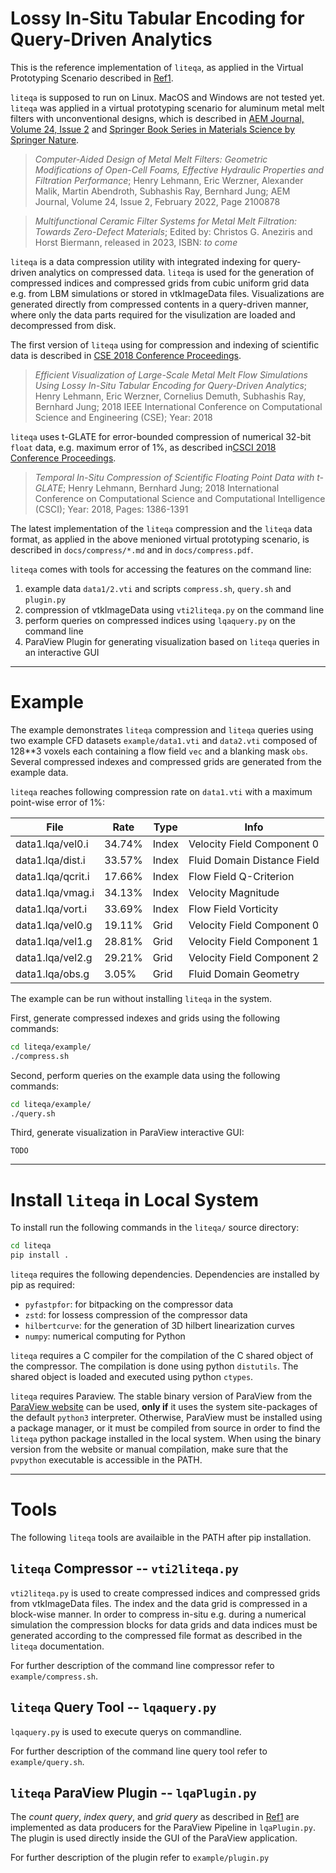 # Lossy In-Situ Tabular Encoding for Query-Driven Analytics

This is the reference implementation of `liteqa`, as applied in the Virtual Prototyping Scenario described in [Ref1]().

`liteqa` is supposed to run on Linux. MacOS and Windows are not tested yet.
`liteqa` was applied in a virtual prototyping scenario for aluminum metal melt filters with unconventional designs, which is described in [AEM Journal, Volume 24, Issue 2](https://onlinelibrary.wiley.com/doi/10.1002/adem.202100878) and [Springer Book Series in Materials Science by Springer Nature]().

> *Computer-Aided Design of Metal Melt Filters: Geometric Modifications of Open-Cell Foams, Effective Hydraulic Properties and Filtration Performance*; Henry Lehmann, Eric Werzner, Alexander Malik, Martin Abendroth, Subhashis Ray, Bernhard Jung; AEM Journal, Volume 24, Issue 2, February 2022, Page 2100878

> *Multifunctional Ceramic Filter Systems for Metal Melt Filtration: Towards Zero-Defect Materials*; Edited by:
Christos G. Aneziris and Horst Biermann, released in 2023, ISBN: *to come*

`liteqa` is a data compression utility with integrated indexing for query-driven analytics on compressed data.
`liteqa` is used for the generation of compressed indices and compressed grids from cubic uniform grid data e.g. from LBM simulations or stored in vtkImageData files.
Visualizations are generated directly from compressed contents in a query-driven manner, where only the data parts required for the visulization are loaded and decompressed from disk.

The first version of `liteqa` using for compression and indexing of scientific data is described in [CSE 2018 Conference Proceedings](https://ieeexplore.ieee.org/document/8588228).

> *Efficient Visualization of Large-Scale Metal Melt Flow Simulations Using Lossy In-Situ Tabular Encoding for Query-Driven Analytics*; Henry Lehmann, Eric Werzner, Cornelius Demuth, Subhashis Ray, Bernhard Jung; 2018 IEEE International Conference on Computational Science and Engineering (CSE); Year: 2018

`liteqa` uses t-GLATE for error-bounded compression of numerical 32-bit `float` data, e.g. maximum error of 1%, as described in[CSCI 2018 Conference Proceedings](https://www.computer.org/csdl/proceedings-article/csci/2018/136000b386/1gjRqFMGJIk).

> *Temporal In-Situ Compression of Scientific Floating Point Data with t-GLATE*; Henry Lehmann, Bernhard Jung; 2018 International Conference on Computational Science and Computational Intelligence (CSCI); Year: 2018, Pages: 1386-1391

The latest implementation of the `liteqa` compression and the `liteqa` data format, as applied in the above menioned virtual prototyping scenario, is described in `docs/compress/*.md` and in `docs/compress.pdf`.

`liteqa` comes with tools for accessing the features on the command line:

1. example data `data1/2.vti` and scripts `compress.sh`, `query.sh` and `plugin.py`
2. compression of vtkImageData using `vti2liteqa.py` on the command line
3. perform queries on compressed indices using `lqaquery.py` on the command line
4. ParaView Plugin for generating visualization based on `liteqa` queries in an interactive GUI

---

# Example

The example demonstrates `liteqa` compression and `liteqa` queries using two example CFD datasets `example/data1.vti` and `data2.vti` composed of 128**3 voxels each containing a flow field `vec` and a blanking mask `obs`.
Several compressed indexes and compressed grids are generated from the example data.

`liteqa` reaches following compression rate on `data1.vti` with a maximum point-wise error of 1%:

File             |Rate  |Type |Info
-----------------|------|-----|----------------------------
data1.lqa/vel0.i |34.74%|Index|Velocity Field Component 0
data1.lqa/dist.i |33.57%|Index|Fluid Domain Distance Field
data1.lqa/qcrit.i|17.66%|Index|Flow Field Q-Criterion
data1.lqa/vmag.i |34.13%|Index|Velocity Magnitude
data1.lqa/vort.i |33.69%|Index|Flow Field Vorticity
data1.lqa/vel0.g |19.11%|Grid |Velocity Field Component 0
data1.lqa/vel1.g |28.81%|Grid |Velocity Field Component 1
data1.lqa/vel2.g |29.21%|Grid |Velocity Field Component 2
data1.lqa/obs.g  |3.05% |Grid |Fluid Domain Geometry

The example can be run without installing `liteqa` in the system.

First, generate compressed indexes and grids using the following commands:
```bash
cd liteqa/example/
./compress.sh
```

Second, perform queries on the example data using the following commands:
```bash
cd liteqa/example/
./query.sh
```

Third, generate visualization in ParaView interactive GUI:
```
TODO
```

---

# Install `liteqa` in Local System

To install run the following commands in the `liteqa/` source directory:
```bash
cd liteqa
pip install .
```

`liteqa` requires the following dependencies.
Dependencies are installed by pip as required:

* `pyfastpfor`: for bitpacking on the compressor data
* `zstd`: for lossess compression of the compressor data
* `hilbertcurve`: for the generation of 3D hilbert linearization curves
* `numpy`: numerical computing for Python

`liteqa` requires a C compiler for the compilation of the C shared object of the compressor.
The compilation is done using python `distutils`.
The shared object is loaded and executed using python `ctypes`.

`liteqa` requires Paraview.
The stable binary version of ParaView from the [ParaView website](https://www.paraview.org/) can be used, **only if** it uses the system site-packages of the default `python3` interpreter.
Otherwise, ParaView must be installed using a package manager, or it must be compiled from source in order to find the `liteqa` python package installed in the local system.
When using the binary version from the website or manual compilation, make sure that the `pvpython` executable is accessible in the PATH.

---

# Tools

The following `liteqa` tools are availaible in the PATH after pip installation.

## `liteqa` Compressor -- `vti2liteqa.py`

`vti2liteqa.py` is used to create compressed indices and compressed grids from vtkImageData files.
The index and the data grid is compressed in a block-wise manner.
In order to compress in-situ e.g. during a numerical simulation the compression blocks for data grids and data indices must be generated according to the compressed file format as described in the `liteqa` documentation.

For further description of the command line compressor refer to `example/compress.sh`.

## `liteqa` Query Tool -- `lqaquery.py`

`lqaquery.py` is used to execute querys on commandline.

For further description of the command line query tool refer to `example/query.sh`.

## `liteqa` ParaView Plugin -- `lqaPlugin.py`

The *count query*, *index query*, and *grid query* as described in [Ref1]() are implemented as data producers for the ParaView Pipeline in `lqaPlugin.py`.
The plugin is used directly inside the GUI of the ParaView application.

For further description of the plugin refer to `example/plugin.py`

